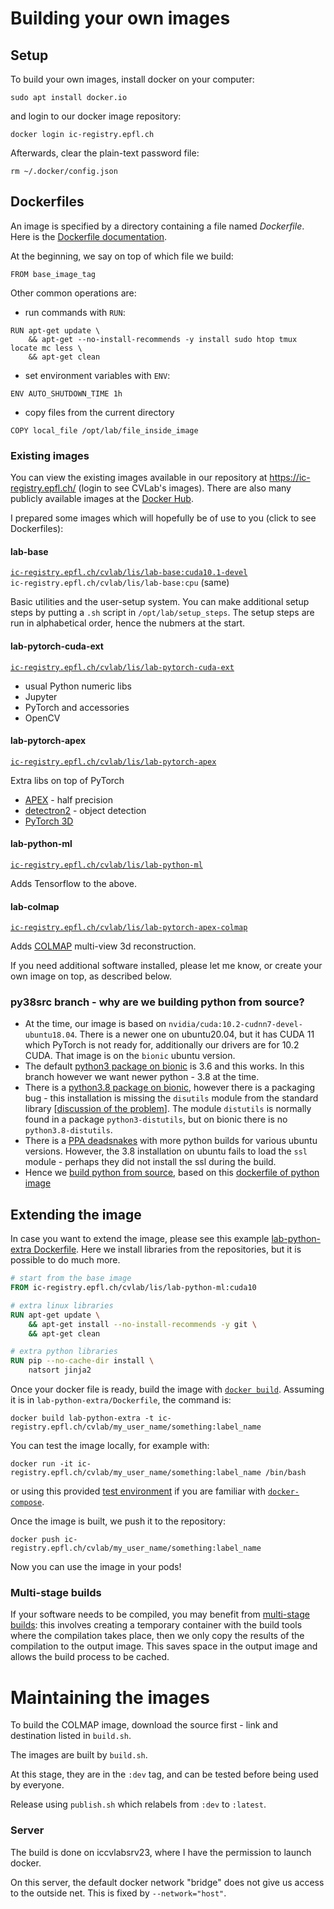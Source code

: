 
# Building your own images

## Setup

To build your own images, install docker on your computer:
```
sudo apt install docker.io
```
and login to our docker image repository:
```
docker login ic-registry.epfl.ch
```

Afterwards, clear the plain-text password file:
```
rm ~/.docker/config.json
```

<!-- wget https://github.com/docker/docker-credential-helpers/releases/download/v0.6.3/docker-credential-secretservice-v0.6.3-amd64.tar.gz -->
<!-- tar xvf docker-credential-secretservice-v0.6.3-amd64.tar.gz -->


## Dockerfiles

An image is specified by a directory containing a file named *Dockerfile*.
Here is the [Dockerfile documentation](https://docs.docker.com/engine/reference/builder/).

At the beginning, we say on top of which file we build:
```
FROM base_image_tag
```

Other common operations are:

* run commands with `RUN`:
```
RUN apt-get update \
	&& apt-get --no-install-recommends -y install sudo htop tmux locate mc less \
	&& apt-get clean
```

* set environment variables with `ENV`:
```
ENV AUTO_SHUTDOWN_TIME 1h
```

* copy files from the current directory
```
COPY local_file /opt/lab/file_inside_image
```

### Existing images

You can view the existing images available in our repository at <https://ic-registry.epfl.ch/> (login to see CVLab's images).
There are also many publicly available images at the [Docker Hub](https://hub.docker.com/search?q=&type=image).

I prepared some images which will hopefully be of use to you (click to see Dockerfiles):

#### lab-base
[`ic-registry.epfl.ch/cvlab/lis/lab-base:cuda10.1-devel`](./lab-base/Dockerfile)  
`ic-registry.epfl.ch/cvlab/lis/lab-base:cpu` (same)

Basic utilities and the user-setup system.
You can make additional setup steps by putting a `.sh` script in `/opt/lab/setup_steps`. The setup steps are run in alphabetical order, hence the nubmers at the start.

#### lab-pytorch-cuda-ext
[`ic-registry.epfl.ch/cvlab/lis/lab-pytorch-cuda-ext`](./lab-pytorch-cuda-ext/Dockerfile)

* usual Python numeric libs
* Jupyter
* PyTorch and accessories
* OpenCV

#### lab-pytorch-apex

[`ic-registry.epfl.ch/cvlab/lis/lab-pytorch-apex`](./lab-pytorch-apex/Dockerfile)

Extra libs on top of PyTorch

- [APEX](https://github.com/NVIDIA/apex) - half precision
- [detectron2](https://github.com/facebookresearch/detectron2) - object detection
- [PyTorch 3D](https://github.com/facebookresearch/pytorch3d)

#### lab-python-ml

[`ic-registry.epfl.ch/cvlab/lis/lab-python-ml`](./lab-python-ml/Dockerfile)

Adds Tensorflow to the above.

#### lab-colmap

[`ic-registry.epfl.ch/cvlab/lis/lab-pytorch-apex-colmap`](./lab-colmap/Dockerfile)

Adds [COLMAP](https://github.com/colmap/colmap) multi-view 3d reconstruction.


If you need additional software installed, please let me know, or create your own image on top, as described below.


### py38src branch - why are we building python from source?

* At the time, our image is based on `nvidia/cuda:10.2-cudnn7-devel-ubuntu18.04`. There is a newer one on ubuntu20.04, but it has CUDA 11 which PyTorch is not ready for, additionally our drivers are for 10.2 CUDA.
That image is on the `bionic` ubuntu version.
* The default [python3 package on bionic](https://packages.ubuntu.com/bionic/python3) is 3.6 and this works. In this branch however we want newer python - 3.8 at the time.
* There is a [python3.8 package on bionic](https://packages.ubuntu.com/bionic-updates/python3.8), however there is a packaging bug - this installation is missing the `disutils` module from the standard library [[discussion of the problem](https://askubuntu.com/questions/1239829/modulenotfounderror-no-module-named-distutils-util)].
The module `distutils` is normally found in a package `python3-distutils`, but on bionic there is no `python3.8-distutils`.
* There is a [PPA deadsnakes](https://launchpad.net/~deadsnakes/+archive/ubuntu/ppa) with more python builds for various ubuntu versions.
However, the 3.8 installation on ubuntu fails to load the `ssl` module - perhaps they did not install the ssl during the build.
* Hence we [build python from source](./lab-base/Dockerfile_py38fromsrc), based on this [dockerfile of python image](https://github.com/docker-library/python/blob/1b78ff417e41b6448d98d6dd6890a1f95b0ce4be/3.8/buster/Dockerfile)


## Extending the image

In case you want to extend the image, please see this example [lab-python-extra Dockerfile](./lab-python-extra/Dockerfile).
Here we install libraries from the repositories, but it is possible to do much more.

```Dockerfile
# start from the base image
FROM ic-registry.epfl.ch/cvlab/lis/lab-python-ml:cuda10

# extra linux libraries
RUN apt-get update \
	&& apt-get install --no-install-recommends -y git \
	&& apt-get clean

# extra python libraries
RUN pip --no-cache-dir install \
	natsort jinja2 
```

Once your docker file is ready, build the image with [`docker build`](https://docs.docker.com/engine/reference/commandline/build/). Assuming it is in `lab-python-extra/Dockerfile`, the command is:
```
docker build lab-python-extra -t ic-registry.epfl.ch/cvlab/my_user_name/something:label_name
```

You can test the image locally, for example with:
```
docker run -it ic-registry.epfl.ch/cvlab/my_user_name/something:label_name /bin/bash
```
or using this provided [test environment](image-test-env/) if you are familiar with [`docker-compose`](https://docs.docker.com/compose/).

Once the image is built, we push it to the repository:
```
docker push ic-registry.epfl.ch/cvlab/my_user_name/something:label_name
```

Now you can use the image in your pods!

### Multi-stage builds

If your software needs to be compiled, you may benefit from [multi-stage builds](https://docs.docker.com/develop/develop-images/multistage-build/):
this involves creating a temporary container with the build tools where the compilation takes place, then we only copy the results of the compilation to the output image.
This saves space in the output image and allows the build process to be cached.


# Maintaining the images

To build the COLMAP image, download the source first - link and destination listed in `build.sh`.

The images are built by `build.sh`.

At this stage, they are in the `:dev` tag, and can be tested before being used by everyone.

Release using `publish.sh` which relabels from `:dev` to `:latest`.


### Server

The build is done on iccvlabsrv23, where I have the permission to launch docker.

On this server, the default docker network "bridge" does not give us access to the outside net.
This is fixed by `--network="host"`.

